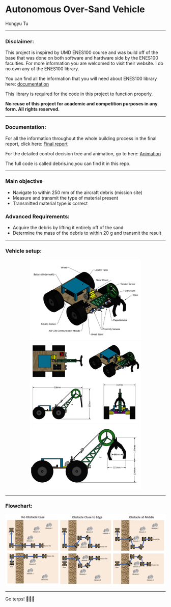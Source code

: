 # Autonomous Over-Sand Vehicle

Hongyu Tu

------
### Disclaimer: 
This project is inspired by UMD ENES100 course and was build off of the base that was done on both software and hardware side by the ENES100 faculties. For more information you are welcomed to visit their website. I do no own any of the ENES100 library.

You can find all the information that you will need about ENES100 library here: [documentation](https://github.com/h-tu/autonomous-OSV/blob/master/Using%20the%20Arduino%20Library.pdf)

This library is required for the code in this project to function properly.

**No reuse of this project for academic and competition purposes in any form. All rights reserved.**

------
### Documentation: 

For all the information throughout the whole building process in the final report, click here: 
[Final report](https://github.com/h-tu/autonomous-OSV/blob/master/final%20report.pdf)

For the detailed control decision tree and animation, go to here: 
[Animation](https://github.com/h-tu/autonomous-OSV/blob/master/full%20animation.pptx)

The full code is called debris.ino,you can find it in this repo.

------

### Main objective
* Navigate to within 250 mm of the aircraft debris (mission site)
* Measure and transmit the type of material present
* Transmitted material type is correct

### Advanced Requirements:
* Acquire the debris by lifting it entirely off of the sand
* Determine the mass of the debris to within 20 g and transmit the result       

------
### Vehicle setup: 

<p align="center">
  <img src="https://github.com/h-tu/autonomous-OSV/blob/master/cad1.png" width="350" >
  <img src="https://github.com/h-tu/autonomous-OSV/blob/master/cad2.png" width="350" >
  <img src="https://github.com/h-tu/autonomous-OSV/blob/master/cad3.png" width="350" >
</p>


------
### Flowchart: 

![](https://github.com/h-tu/autonomous-OSV/blob/master/flow%20chart.png)


------

Go terps! :turtle::turtle::turtle:
